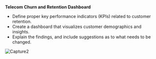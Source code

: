 
**Telecom Churn and Retention Dashboard**

* Define proper key performance indicators (KPIs) related to customer retention.
* Create a dashboard that visualizes customer demographics and insights.
* Explain the findings, and include suggestions as to what needs to be changed.

![Capture2](https://github.com/user-attachments/assets/3f93709f-617d-4631-a7b1-b14fcefecb05)
